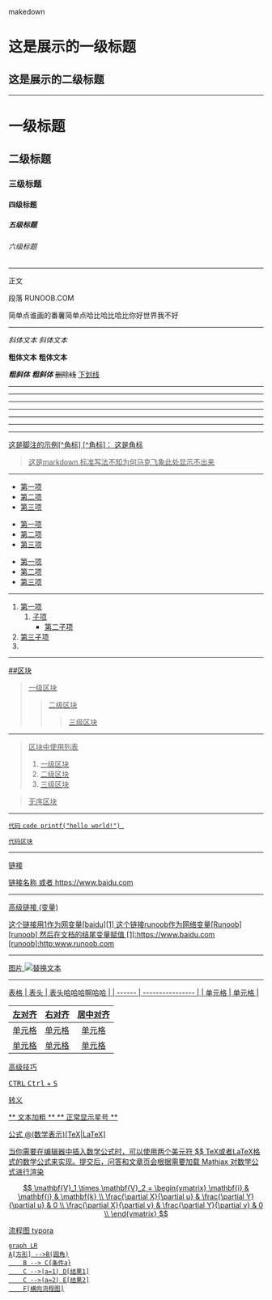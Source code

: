 makedown

这是展示的一级标题
==

这是展示的二级标题
--

---


# 一级标题

## 二级标题
### 三级标题
#### 四级标题
##### 五级标题
###### 六级标题
---

正文

段落
RUNOOB.COM  

简单点谁画的番薯简单点哈比哈比哈比你好世界我不好  

---
*斜体文本*
_斜体文本_



**粗体文本**
__粗体文本__

***粗斜体***
___粗斜体___
~~删除线~~
<u>下划线<u>

---
***

* * *

*****

- - -

----------

---

这是脚注的示例[^角标]
[^角标]： 这是角标

> 这是markdown 标准写法不知为何马克飞象此处显示不出来

---
* 第一项
* 第二项
* 第三项

+ 第一项
+ 第二项
+ 第三项

- 第一项
- 第二项
- 第三项

---

1. 第一项
    1. 子项
        - 第二子项
2. 第三子项
3. 

---
##区块
> 一级区块
> > 二级区块
> >
> > > 三级区块

---
>区块中使用列表
>1.  一级区块
>2.  二级区块
>3. 三级区块

> 无序区块

---
`代码`
`code printf("hello world!") `

```       
代码区块

```

---
链接

[链接名称](www.baidu.com)
或者
<https://www.baidu.com>

----
高级链接 (变量)

这个链接用1作为网变量[baidu][1]
这个链接runoob作为网络变量[Runoob][runoob]
然后在文档的结尾变量赋值
[1]:https://www.baidu.com
[runoob]:http:www.runoob.com

- - -
图片
![替换文本](http://static.runoob.com/images/runoob-logo.png "RUNOOB")

- - -
表格
| 表头   | 表头哈哈哈啊哈哈 |
| ------ | ---------------- |
| 单元格 | 单元格           |


| 左对齐 | 右对齐 | 居中对齐 |
| :----- | -----: | :------: |
| 单元格 | 单元格 |  单元格  |
| 单元格 | 单元格 |  单元格  |


高级技巧

<kbd>CTRL</kbd>
<kbd>Ctrl</kbd> + <kbd>S</kbd>

转义

** 文本加粗 **
\*\* 正常显示星号 \*\*

公式
@(数学表示)[TeX|LaTeX]

当你需要在编辑器中插入数学公式时，可以使用两个美元符 $$ TeX或者LaTeX格式的数学公式来实现。提交后，问答和文章页会根据需要加载 Mathjax 对数学公式进行渲染

$$
\mathbf{V}_1 \times \mathbf{V}_2 =  \begin{vmatrix} 
\mathbf{i} & \mathbf{j} & \mathbf{k} \\
\frac{\partial X}{\partial u} &  \frac{\partial Y}{\partial u} & 0 \\
\frac{\partial X}{\partial v} &  \frac{\partial Y}{\partial v} & 0 \\
\end{vmatrix}
$$

流程图 typora

```mermaid
graph LR
A[方形] -->B(圆角)
    B --> C{条件a}
    C -->|a=1| D[结果1]
    C -->|a=2| E[结果2]
    F[横向流程图]
```